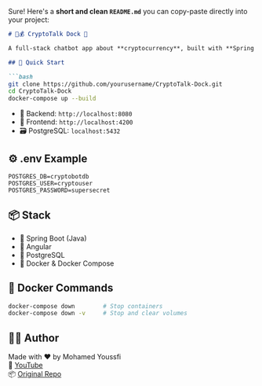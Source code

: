 Sure! Here's a **short and clean `README.md`** you can copy-paste directly into your project:

```markdown
# 🤖💰 CryptoTalk Dock 🐳

A full-stack chatbot app about **cryptocurrency**, built with **Spring Boot**, **Angular**, and **PostgreSQL**, fully containerized with **Docker** and **Docker Compose**.

## 🚀 Quick Start

```bash
git clone https://github.com/yourusername/CryptoTalk-Dock.git
cd CryptoTalk-Dock
docker-compose up --build
```

- 🧠 Backend: `http://localhost:8080`  
- 💬 Frontend: `http://localhost:4200`  
- 🗃️ PostgreSQL: `localhost:5432`

## ⚙️ .env Example

```env
POSTGRES_DB=cryptobotdb
POSTGRES_USER=cryptouser
POSTGRES_PASSWORD=supersecret
```

## 📦 Stack

- 🧠 Spring Boot (Java)
- 🎨 Angular
- 🐘 PostgreSQL
- 🐳 Docker & Docker Compose

## 🐳 Docker Commands

```bash
docker-compose down        # Stop containers
docker-compose down -v     # Stop and clear volumes
```

## 👨‍💻 Author

Made with ❤️ by Mohamed Youssfi  
🎥 [YouTube](https://www.youtube.com/watch?v=j8Vi1XpHIaM)  
📦 [Original Repo](https://github.com/mohamedYoussfi/start-spring-angular-postgres-chatbot-docker)
```
